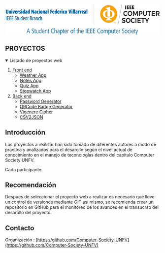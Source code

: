 <p align="center">
  <a href="https://github.com/othneildrew/Best-README-Template">
    <img src="images/logo.png" alt="Logo" width="500" height="100">
  </a>
  <br>
</p>



## PROYECTOS 

<!-- TABLE OF CONTENTS -->
<details open="open">
  <summary>Listado de proyectos web</summary>
  <ol>
    <li>
      <a href="#">Front end</a>
      <ul>
        <li><a href="https://github.com/Computer-Society-UNFV/app-ideas/blob/master/Projects/1-Beginner/Weather-App.md">Weather App</a></li>
        <li><a href="https://github.com/Computer-Society-UNFV/app-ideas/blob/master/Projects/1-Beginner/Notes-App.md">Notes App</a></li>
        <li><a href="https://github.com/Computer-Society-UNFV/app-ideas/blob/master/Projects/1-Beginner/Quiz-App.md">Quiz App</a></li>
        <li><a href="https://github.com/Computer-Society-UNFV/app-ideas/blob/master/Projects/1-Beginner/Stopwatch-App.md">Stopwatch App</a></li>
      </ul>
    </li>
    <li>
      <a href="#">Back end</a>
      <ul>
        <li><a href="https://github.com/Computer-Society-UNFV/app-ideas/blob/master/Projects/2-Intermediate/Password-Generator.md">Password Generator</a></li>
        <li><a href="https://github.com/Computer-Society-UNFV/app-ideas/blob/master/Projects/2-Intermediate/QRCode-Badge-App.md">QRCode Badge Generator</a></li>
        <li><a href="https://github.com/Computer-Society-UNFV/app-ideas/blob/master/Projects/1-Beginner/Vigenere-Cipher.md">Vigenere Cipher</a></li>
        <li><a href="https://github.com/Computer-Society-UNFV/app-ideas/blob/master/Projects/1-Beginner/CSV2JSON-App.md">CSV2JSON</a></li>
      </ul>
    </li>
  </ol>
</details>



<!-- ABOUT THE PROJECT -->
## Introducción

Los proyectos a realizar han sido tomado de diferentes autores a modo de practica y analizados para el desarollo según el nivel actual de conocimiento en el manejo de teconologías dentro del capitulo Computer Society UNFV.

Cada participante 

<!-- GETTING STARTED -->
## Recomendación

Despues de seleccionar el proyecto web a realizar es necesario que lleve un control de versiones mediante GIT así mismo, se recomienda crear un repositorio en GitHub para el monitoreo de los avances en el transucrso del desarollo del proyecto.


<!-- CONTACT -->
## Contacto
Organización : [https://github.com/Computer-Society-UNFV](https://github.com/Computer-Society-UNFV)

